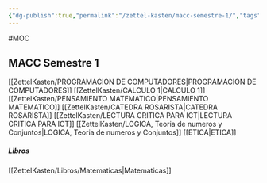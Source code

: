 ```yaml
---
{"dg-publish":true,"permalink":"/zettel-kasten/macc-semestre-1/","tags":["gardenEntry"]}
---
```


#MOC
## MACC Semestre 1
[[ZettelKasten/PROGRAMACION DE COMPUTADORES\|PROGRAMACION DE COMPUTADORES]]
[[ZettelKasten/CALCULO 1\|CALCULO 1]]
[[ZettelKasten/PENSAMIENTO MATEMATICO\|PENSAMIENTO MATEMATICO]]
[[ZettelKasten/CATEDRA ROSARISTA\|CATEDRA ROSARISTA]]
[[ZettelKasten/LECTURA CRITICA PARA ICT\|LECTURA CRITICA PARA ICT]]
[[ZettelKasten/LOGICA, Teoria de numeros y Conjuntos\|LOGICA, Teoria de numeros y Conjuntos]]
[[ETICA\|ETICA]]
##### Libros
[[ZettelKasten/Libros/Matematicas\|Matematicas]]